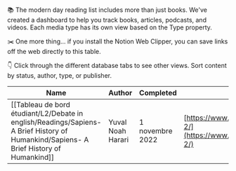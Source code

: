 📚 The modern day reading list includes more than just books. We've created a dashboard to help you track books, articles, podcasts, and videos. Each media type has its own view based on the Type property. 

✂️ One more thing... if you install the Notion Web Clipper, you can save links off the web directly to this table.

👇 Click through the different database tabs to see other views. Sort content by status, author, type, or publisher.

|Name|Author|Completed|Link|Score|Status|Type|
|---|---|---|---|---|---|---|
|[[Tableau de bord étudiant/L2/Debate in english/Readings/Sapiens- A Brief History of Humankind/Sapiens- A Brief History of Humankind]]|Yuval Noah Harari|1 novembre 2022|[https://www.ynharari.com/book/sapiens-2/](https://www.ynharari.com/book/sapiens-2/)|⭐️⭐️⭐️⭐️|Done|Book|